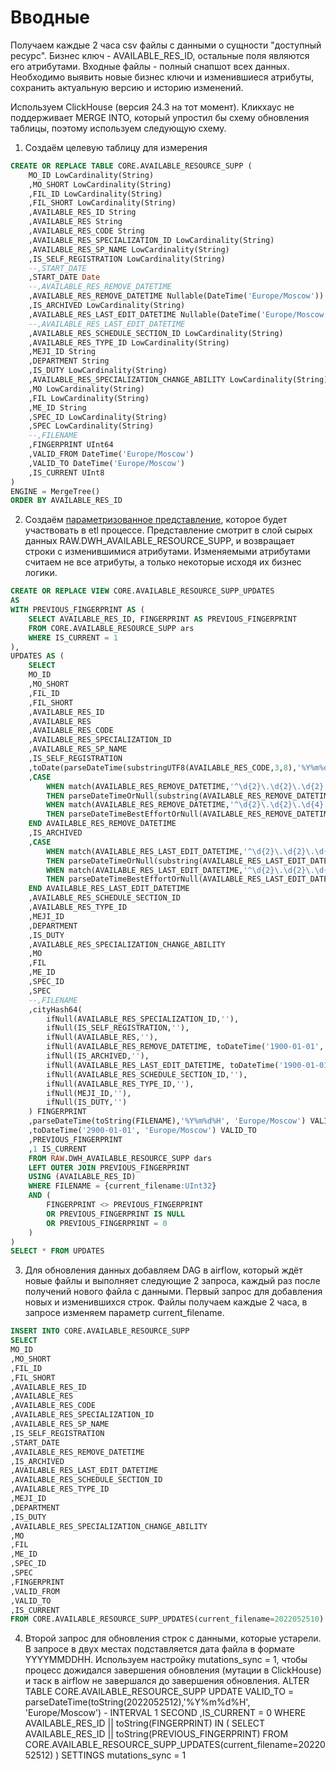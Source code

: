 # Вводные
Получаем каждые 2 часа csv файлы с данными о сущности "доступный ресурс". Бизнес ключ - AVAILABLE_RES_ID, остальные поля являются его атрибутами.
Входные файлы - полный снапшот всех данных. 
Необходимо выявить новые бизнес ключи и изменившиеся атрибуты, сохранить актуальную версию и историю изменений. 

Используем ClickHouse (версия 24.3 на тот момент). Кликхаус не поддерживает MERGE INTO, который упростил бы схему обновления таблицы, поэтому используем следующую схему. 
1. Создаём целевую таблицу для измерения
```sql
CREATE OR REPLACE TABLE CORE.AVAILABLE_RESOURCE_SUPP (
	MO_ID LowCardinality(String)
	,MO_SHORT LowCardinality(String)
	,FIL_ID LowCardinality(String)
	,FIL_SHORT LowCardinality(String)
	,AVAILABLE_RES_ID String
	,AVAILABLE_RES String
	,AVAILABLE_RES_CODE String
	,AVAILABLE_RES_SPECIALIZATION_ID LowCardinality(String) 
	,AVAILABLE_RES_SP_NAME LowCardinality(String)
	,IS_SELF_REGISTRATION LowCardinality(String)
	--,START_DATE
	,START_DATE Date
	--,AVAILABLE_RES_REMOVE_DATETIME 
	,AVAILABLE_RES_REMOVE_DATETIME Nullable(DateTime('Europe/Moscow'))  
	,IS_ARCHIVED LowCardinality(String)
	,AVAILABLE_RES_LAST_EDIT_DATETIME Nullable(DateTime('Europe/Moscow'))
	--,AVAILABLE_RES_LAST_EDIT_DATETIME
	,AVAILABLE_RES_SCHEDULE_SECTION_ID LowCardinality(String)
	,AVAILABLE_RES_TYPE_ID LowCardinality(String)
	,MEJI_ID String
	,DEPARTMENT String
	,IS_DUTY LowCardinality(String)
	,AVAILABLE_RES_SPECIALIZATION_CHANGE_ABILITY LowCardinality(String)
	,MO LowCardinality(String)
	,FIL LowCardinality(String)
	,ME_ID String
	,SPEC_ID LowCardinality(String)
	,SPEC LowCardinality(String)
	--,FILENAME
	,FINGERPRINT UInt64
	,VALID_FROM DateTime('Europe/Moscow')
	,VALID_TO DateTime('Europe/Moscow')
	,IS_CURRENT UInt8
)
ENGINE = MergeTree()
ORDER BY AVAILABLE_RES_ID
```

2. Создаём [параметризованное представление](https://clickhouse.com/docs/en/sql-reference/statements/create/view#parameterized-view), которое будет участвовать в etl процессе. Представление смотрит в слой сырых данных RAW.DWH_AVAILABLE_RESOURCE_SUPP, и возвращает строки с изменившимися атрибутами. Изменяемыми атрибутами считаем не все атрибуты, а только некоторые исходя их бизнес логики.
```sql
CREATE OR REPLACE VIEW CORE.AVAILABLE_RESOURCE_SUPP_UPDATES
AS
WITH PREVIOUS_FINGERPRINT AS (
	SELECT AVAILABLE_RES_ID, FINGERPRINT AS PREVIOUS_FINGERPRINT
	FROM CORE.AVAILABLE_RESOURCE_SUPP ars
	WHERE IS_CURRENT = 1
),
UPDATES AS (
	SELECT 
	MO_ID
	,MO_SHORT
	,FIL_ID 
	,FIL_SHORT
	,AVAILABLE_RES_ID
	,AVAILABLE_RES
	,AVAILABLE_RES_CODE 
	,AVAILABLE_RES_SPECIALIZATION_ID 
	,AVAILABLE_RES_SP_NAME 
	,IS_SELF_REGISTRATION 
	,toDate(parseDateTime(substringUTF8(AVAILABLE_RES_CODE,3,8),'%Y%m%d','Europe/Moscow')) START_DATE
	,CASE 
		WHEN match(AVAILABLE_RES_REMOVE_DATETIME,'^\d{2}\.\d{2}\.\d{2} \d{2}:\d{2}:\d{2}')
		THEN parseDateTimeOrNull(substring(AVAILABLE_RES_REMOVE_DATETIME,1,17),'%d.%m.%y %H:%i:%S','Europe/Moscow')
		WHEN match(AVAILABLE_RES_REMOVE_DATETIME,'^\d{2}\.\d{2}\.\d{4} \d{2}:\d{2}:\d{2}')
		THEN parseDateTimeBestEffortOrNull(AVAILABLE_RES_REMOVE_DATETIME,'Europe/Moscow')
	END AVAILABLE_RES_REMOVE_DATETIME
	,IS_ARCHIVED
	,CASE 
		WHEN match(AVAILABLE_RES_LAST_EDIT_DATETIME,'^\d{2}\.\d{2}\.\d{2} \d{2}:\d{2}:\d{2}')
		THEN parseDateTimeOrNull(substring(AVAILABLE_RES_LAST_EDIT_DATETIME,1,17),'%d.%m.%y %H:%i:%S','Europe/Moscow')
		WHEN match(AVAILABLE_RES_LAST_EDIT_DATETIME,'^\d{2}\.\d{2}\.\d{4} \d{2}:\d{2}:\d{2}')
		THEN parseDateTimeBestEffortOrNull(AVAILABLE_RES_LAST_EDIT_DATETIME,'Europe/Moscow')
	END AVAILABLE_RES_LAST_EDIT_DATETIME 
	,AVAILABLE_RES_SCHEDULE_SECTION_ID
	,AVAILABLE_RES_TYPE_ID
	,MEJI_ID
	,DEPARTMENT 
	,IS_DUTY 
	,AVAILABLE_RES_SPECIALIZATION_CHANGE_ABILITY 
	,MO
	,FIL 
	,ME_ID
	,SPEC_ID 
	,SPEC 
	--,FILENAME
	,cityHash64(
		ifNull(AVAILABLE_RES_SPECIALIZATION_ID,''),
		ifNull(IS_SELF_REGISTRATION,''),
		ifNull(AVAILABLE_RES,''),
		ifNull(AVAILABLE_RES_REMOVE_DATETIME, toDateTime('1900-01-01', 'Europe/Moscow')),
		ifNull(IS_ARCHIVED,''),
		ifNull(AVAILABLE_RES_LAST_EDIT_DATETIME, toDateTime('1900-01-01', 'Europe/Moscow')),
		ifNull(AVAILABLE_RES_SCHEDULE_SECTION_ID,''),
		ifNull(AVAILABLE_RES_TYPE_ID,''),
		ifNull(MEJI_ID,''),
		ifNull(IS_DUTY,'')
	) FINGERPRINT
	,parseDateTime(toString(FILENAME),'%Y%m%d%H', 'Europe/Moscow') VALID_FROM
	,toDateTime('2900-01-01', 'Europe/Moscow') VALID_TO
	,PREVIOUS_FINGERPRINT
	,1 IS_CURRENT
	FROM RAW.DWH_AVAILABLE_RESOURCE_SUPP dars
	LEFT OUTER JOIN PREVIOUS_FINGERPRINT
	USING (AVAILABLE_RES_ID)
	WHERE FILENAME = {current_filename:UInt32}
	AND (
		FINGERPRINT <> PREVIOUS_FINGERPRINT
		OR PREVIOUS_FINGERPRINT IS NULL
		OR PREVIOUS_FINGERPRINT = 0
	)
)
SELECT * FROM UPDATES
```

3. Для обновления данных добавляем DAG в airflow, который ждёт новые файлы и выполняет следующие 2 запроса, каждый раз после получений нового файла с данными. Первый запрос для добавления новых и изменившихся строк. Файлы получаем каждые 2 часа, в запросе изменяем параметр current_filename.
```sql
INSERT INTO CORE.AVAILABLE_RESOURCE_SUPP
SELECT 
MO_ID
,MO_SHORT
,FIL_ID
,FIL_SHORT
,AVAILABLE_RES_ID
,AVAILABLE_RES
,AVAILABLE_RES_CODE
,AVAILABLE_RES_SPECIALIZATION_ID
,AVAILABLE_RES_SP_NAME
,IS_SELF_REGISTRATION
,START_DATE
,AVAILABLE_RES_REMOVE_DATETIME
,IS_ARCHIVED
,AVAILABLE_RES_LAST_EDIT_DATETIME
,AVAILABLE_RES_SCHEDULE_SECTION_ID
,AVAILABLE_RES_TYPE_ID
,MEJI_ID
,DEPARTMENT
,IS_DUTY
,AVAILABLE_RES_SPECIALIZATION_CHANGE_ABILITY
,MO
,FIL
,ME_ID
,SPEC_ID
,SPEC
,FINGERPRINT
,VALID_FROM
,VALID_TO
,IS_CURRENT
FROM CORE.AVAILABLE_RESOURCE_SUPP_UPDATES(current_filename=2022052510)
```

4. Второй запрос для обновления строк с данными, которые устарели. В запросе в двух местах подставляется дата файла в формате YYYYMMDDHH. Используем настройку mutations_sync = 1, чтобы процесс дожидался завершения обновления (мутации в ClickHouse) и таск в airflow не завершался до завершения обновления.
ALTER TABLE 
CORE.AVAILABLE_RESOURCE_SUPP 
UPDATE VALID_TO = parseDateTime(toString(2022052512),'%Y%m%d%H', 'Europe/Moscow') - INTERVAL 1 SECOND
,IS_CURRENT = 0
WHERE AVAILABLE_RES_ID || toString(FINGERPRINT) IN 
(
	SELECT AVAILABLE_RES_ID || toString(PREVIOUS_FINGERPRINT) FROM CORE.AVAILABLE_RESOURCE_SUPP_UPDATES(current_filename=2022052512)
)
SETTINGS
mutations_sync = 1
